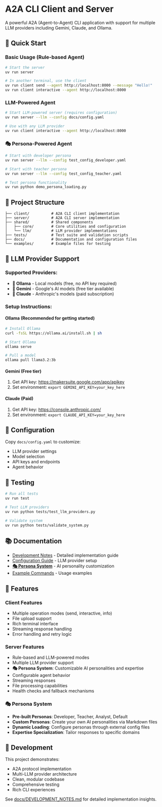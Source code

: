 # A2A CLI Client and Server

A powerful A2A (Agent-to-Agent) CLI application with support for multiple LLM providers including Gemini, Claude, and Ollama.

## 🚀 Quick Start

### Basic Usage (Rule-based Agent)
```bash
# Start the server
uv run server

# In another terminal, use the client
uv run client send --agent http://localhost:8000 --message "Hello!"
uv run client interactive --agent http://localhost:8000
```

### LLM-Powered Agent
```bash
# Start LLM-powered server (requires configuration)
uv run server --llm --config docs/config.yaml

# Use with any LLM provider
uv run client interactive --agent http://localhost:8000
```

### 🎭 Persona-Powered Agent
```bash
# Start with developer persona
uv run server --llm --config test_config_developer.yaml

# Start with teacher persona  
uv run server --llm --config test_config_teacher.yaml

# Test persona functionality
uv run python demo_persona_loading.py
```

## 📁 Project Structure

```
├── client/          # A2A CLI client implementation
├── server/          # A2A CLI server implementation  
├── shared/          # Shared components
│   ├── core/        # Core utilities and configuration
│   └── llm/         # LLM provider implementations
├── tests/           # Test suite and validation scripts
├── docs/            # Documentation and configuration files
└── examples/        # Example files for testing
```

## 🧠 LLM Provider Support

### Supported Providers:
- **🦙 Ollama** - Local models (free, no API key required)
- **🤖 Gemini** - Google's AI models (free tier available)
- **🧠 Claude** - Anthropic's models (paid subscription)

### Setup Instructions:

#### Ollama (Recommended for getting started)
```bash
# Install Ollama
curl -fsSL https://ollama.ai/install.sh | sh

# Start Ollama
ollama serve

# Pull a model
ollama pull llama3.2:3b
```

#### Gemini (Free tier)
1. Get API key: https://makersuite.google.com/app/apikey
2. Set environment: `export GEMINI_API_KEY=your_key_here`

#### Claude (Paid)
1. Get API key: https://console.anthropic.com/
2. Set environment: `export CLAUDE_API_KEY=your_key_here`

## 🔧 Configuration

Copy `docs/config.yaml` to customize:
- LLM provider settings
- Model selection  
- API keys and endpoints
- Agent behavior

## 🧪 Testing

```bash
# Run all tests
uv run test

# Test LLM providers
uv run python tests/test_llm_providers.py

# Validate system
uv run python tests/validate_system.py
```

## 📚 Documentation

- [Development Notes](docs/DEVELOPMENT_NOTES.md) - Detailed implementation guide
- [Configuration Guide](docs/config.yaml) - LLM provider setup
- [**🎭 Persona System**](docs/PERSONA_SYSTEM.md) - AI personality customization
- [Example Commands](examples/test_commands.md) - Usage examples

## 🌟 Features

### Client Features
- Multiple operation modes (send, interactive, info)
- File upload support
- Rich terminal interface
- Streaming response handling
- Error handling and retry logic

### Server Features  
- Rule-based and LLM-powered modes
- Multiple LLM provider support
- **🎭 Persona System**: Customizable AI personalities and expertise
- Configurable agent behavior
- Streaming responses
- File processing capabilities
- Health checks and fallback mechanisms

### 🎭 Persona System
- **Pre-built Personas**: Developer, Teacher, Analyst, Default
- **Custom Personas**: Create your own AI personalities via Markdown files
- **Dynamic Loading**: Configure personas through external config files
- **Expertise Specialization**: Tailor responses to specific domains

## 🤝 Development

This project demonstrates:
- A2A protocol implementation
- Multi-LLM provider architecture
- Clean, modular codebase
- Comprehensive testing
- Rich CLI experiences

See [docs/DEVELOPMENT_NOTES.md](docs/DEVELOPMENT_NOTES.md) for detailed implementation insights.